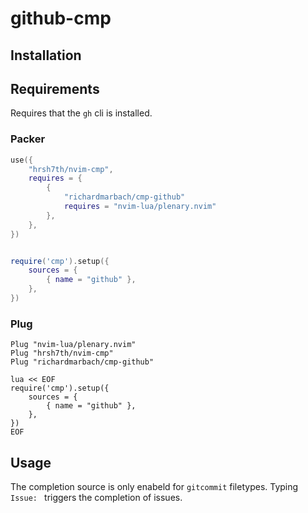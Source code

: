 # github-cmp

## Installation

## Requirements

Requires that the `gh` cli is installed.

### Packer
```lua
use({
	"hrsh7th/nvim-cmp",
	requires = {
		{ 
			"richardmarbach/cmp-github" 
			requires = "nvim-lua/plenary.nvim"
		},
	},
})


require('cmp').setup({
	sources = {
		{ name = "github" },
	},
})

```


### Plug
```vim
Plug "nvim-lua/plenary.nvim"
Plug "hrsh7th/nvim-cmp"
Plug "richardmarbach/cmp-github" 

lua << EOF
require('cmp').setup({
	sources = {
		{ name = "github" },
	},
})
EOF
```

## Usage

The completion source is only enabeld for `gitcommit` filetypes. Typing `Issue: ` triggers the completion of issues.
